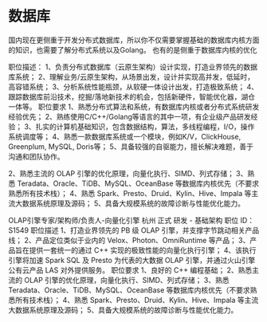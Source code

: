 # 数据库
国内现在更侧重于开发分布式数据库，所以你不仅需要掌握基础的数据库内核方面的知识，也需要了解分布式系统以及Golang。
也有的是侧重于数据库内核的优化

职位描述：
1、负责分布式数据库（云原生架构）设计实现，打造业界领先的数据库系统；
2、理解业务/云原生架构，从场景出发，设计并实现高并发，低延时，高容错系统；
3、分析系统性能瓶颈，从软硬一体设计出发，打造极致系统；
4、跟踪数据库前沿技术，挖掘/落地新技术的机会，包括新硬件，智能优化器，湖仓一体等。
职位要求
1、熟悉分布式算法和系统，有数据库内核或者分布式系统研发经验优先；
2、熟练使用C/C++/Golang等语言的其中一项，有企业级产品研发经验；
3、扎实的计算机基础知识，包含数据结构，算法，多线程编程，I/O，操作系统调度等；
4、熟悉一款数据库系统或一个模块，例如K/V，ClickHouse, Greenplum, MySQL, Doris等；
5、具备较强的自驱能力，擅长解决难题，善于沟通和团队协作。




2、熟悉主流的 OLAP 引擎的优化原理，向量化执行、SIMD、列式存储；
3、熟悉 Teradata、Oracle、TiDB、MySQL、OceanBase 等数据库内核优先（不要求熟悉所有技术栈）；
4、熟悉 Spark、Presto、Druid、Kylin、Hive、Impala 等主流大数据系统原理及源码；
5、具备大规模系统的故障诊断与性能优化能力。



OLAP引擎专家/架构师/负责人-向量化引擎
杭州
正式
研发 - 基础架构
职位 ID：S1549
职位描述
1、打造业界领先的 PB 级 OLAP 引擎，并支撑字节跳动相关产品线；
2、产品定位类似于业内的 Velox、Photon、OmniRuntime 等产品；
3、产品旨在提供一套统一的通过 C++ 实现的极致性能的向量化执行引擎；
4、该执行引擎将加速 Spark SQL 及 Presto 为代表的大数据 OLAP 引擎，并通过火山引擎公有云产品 LAS 对外提供服务。
职位要求
1、良好的 C++ 编程基础；
2、熟悉主流的 OLAP 引擎的优化原理，向量化执行、SIMD、列式存储；
3、熟悉 Teradata、Oracle、TiDB、MySQL、OceanBase 等数据库内核优先（不要求熟悉所有技术栈）；
4、熟悉 Spark、Presto、Druid、Kylin、Hive、Impala 等主流大数据系统原理及源码；
5、具备大规模系统的故障诊断与性能优化能力。
